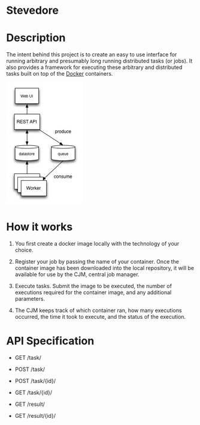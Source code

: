 Stevedore
=========

Description
===========

The intent behind this project is to create an easy to use interface for
running arbitrary and presumably long running distributed tasks (or jobs).  It
also provides a framework for executing these arbitrary and distributed
tasks built on top of the [Docker](http://www.docker.io/) containers.

![overview](waas-cjm.jpg "stevedore")

How it works
============

1. You first create a docker image locally with the technology of your choice.

2. Register your job by passing the name of your container.  Once the container
image has been downloaded into the local repository, it will be available for
use by the CJM, central job manager.

3. Execute tasks.  Submit the  image to be executed, the number of executions
required for the container image, and any additional parameters.

4.  The CJM keeps track of which container ran, how many executions occurred,
the time it took to execute, and the status of the execution.

API Specification
=================

* GET /task/

* POST /task/

* POST /task/{id}/

* GET /task/{id}/

* GET /result/

* GET /result/{id}/
